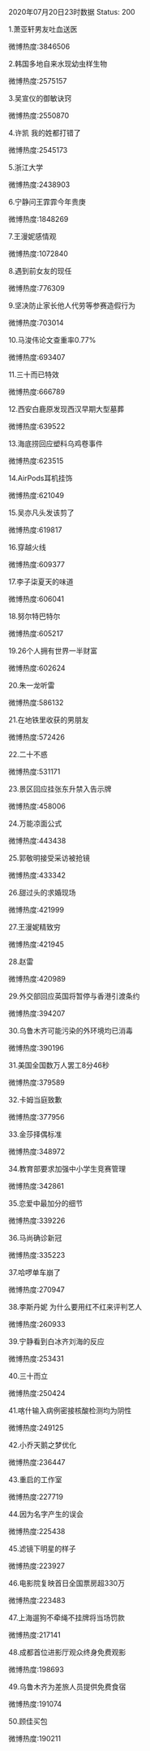 2020年07月20日23时数据
Status: 200

1.萧亚轩男友吐血送医

微博热度:3846506

2.韩国多地自来水现幼虫样生物

微博热度:2575157

3.吴宣仪的御敏诀窍

微博热度:2550870

4.许凯 我的姓都打错了

微博热度:2545173

5.浙江大学

微博热度:2438903

6.宁静问王霏霏今年贵庚

微博热度:1848269

7.王漫妮感情观

微博热度:1072840

8.遇到前女友的现任

微博热度:776309

9.坚决防止家长他人代劳等参赛造假行为

微博热度:703014

10.马浚伟论文查重率0.77%

微博热度:693407

11.三十而已特效

微博热度:666789

12.西安白鹿原发现西汉早期大型墓葬

微博热度:639522

13.海底捞回应塑料乌鸡卷事件

微博热度:623515

14.AirPods耳机挂饰

微博热度:621049

15.吴亦凡头发该剪了

微博热度:619817

16.穿越火线

微博热度:609377

17.李子柒夏天的味道

微博热度:606041

18.努尔特巴特尔

微博热度:605217

19.26个人拥有世界一半财富

微博热度:602624

20.朱一龙听雷

微博热度:586132

21.在地铁里收获的男朋友

微博热度:572426

22.二十不惑

微博热度:531171

23.景区回应挂张东升禁入告示牌

微博热度:458006

24.万能凉面公式

微博热度:443438

25.郭敬明接受采访被抢镜

微博热度:433342

26.甜过头的求婚现场

微博热度:421999

27.王漫妮精致穷

微博热度:421945

28.赵雷

微博热度:420989

29.外交部回应英国将暂停与香港引渡条约

微博热度:394207

30.乌鲁木齐可能污染的外环境均已消毒

微博热度:390196

31.美国全国数万人罢工8分46秒

微博热度:379589

32.卡姆当庭致歉

微博热度:377956

33.金莎择偶标准

微博热度:348972

34.教育部要求加强中小学生竞赛管理

微博热度:342861

35.恋爱中最加分的细节

微博热度:339226

36.马尚确诊新冠

微博热度:335223

37.哈啰单车崩了

微博热度:270947

38.李斯丹妮 为什么要用红不红来评判艺人

微博热度:260933

39.宁静看到白冰齐刘海的反应

微博热度:253431

40.三十而立

微博热度:250424

41.喀什输入病例密接核酸检测均为阴性

微博热度:249125

42.小乔天鹅之梦优化

微博热度:236447

43.重启的工作室

微博热度:227719

44.因为名字产生的误会

微博热度:225438

45.滤镜下明星的样子

微博热度:223927

46.电影院复映首日全国票房超330万

微博热度:223483

47.上海遛狗不牵绳不挂牌将当场罚款

微博热度:217141

48.成都首位进影厅观众终身免费观影

微博热度:198693

49.乌鲁木齐为差旅人员提供免费食宿

微博热度:191074

50.顾佳买包

微博热度:190211

